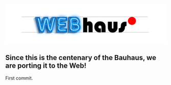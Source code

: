 
![Logo of webhaus](Webhaus-logo.png)

## Since this is the centenary of the Bauhaus, we are porting it to the Web!

First commit.
